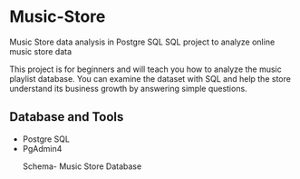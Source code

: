 # Music-Store
Music Store data analysis in Postgre SQL
SQL project to analyze online music store data

This project is for beginners and will teach you how to analyze the music playlist database. You can examine the dataset with SQL and help the store understand its business growth by answering simple questions.

<h2> Database and Tools </h2>

 <ul>
      <li>Postgre SQL</li>
      <li>PgAdmin4</li>
   

Schema- Music Store Database
   


